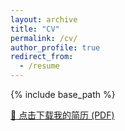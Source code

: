 ```yaml
---
layout: archive
title: "CV"
permalink: /cv/
author_profile: true
redirect_from:
  - /resume
---
```


{% include base_path %}

[📄 点击下载我的简历 (PDF)](https://shenxianxiaokeai.github.io/assets/keyuxianjianli.pdf)
